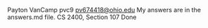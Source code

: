 Payton VanCamp
pvc9
pv674418@ohio.edu
My answers are in the answers.md file.
CS 2400, Section 107
Done